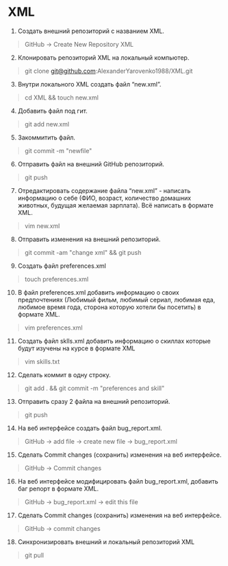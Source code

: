 # XML
 1. Создать внешний репозиторий c названием XML.
>GitHub -> Create New Repository XML
 2. Клонировать репозиторий XML на локальный компьютер.
>git clone git@github.com:AlexanderYarovenko1988/XML.git
 3. Внутри локального XML создать файл “new.xml”.
>cd XML && touch new.xml
 4. Добавить файл под гит.
>git add new.xml
 5. Закоммитить файл.
>git commit -m "newfile"
 6. Отправить файл на внешний GitHub репозиторий.
>git push
 7. Отредактировать содержание файла “new.xml” - написать информацию о себе (ФИО, возраст, количество домашних животных, будущая желаемая зарплата). Всё написать в формате XML.
>vim new.xml
 8. Отправить изменения на внешний репозиторий.
>git commit -am "change xml" && git push
 9. Создать файл preferences.xml
>touch preferences.xml
 10. В файл preferences.xml добавить информацию о своих предпочтениях (Любимый фильм, любимый сериал, любимая еда, любимое время года, сторона которую хотели бы посетить) в формате XML.
>vim preferences.xml
 11. Создать файл sklls.xml добавить информацию о скиллах которые будут изучены на курсе в формате XML
>vim skills.txt
 12. Сделать коммит в одну строку.
>git add . && git commit -m "preferences and skill"
 13. Отправить сразу 2 файла на внешний репозиторий.
>git push
 14. На веб интерфейсе создать файл bug_report.xml.
>GitHub -> add file -> create new file -> bug_report.xml
 15. Сделать Commit changes (сохранить) изменения на веб интерфейсе.
>GitHub -> Commit changes
 16. На веб интерфейсе модифицировать файл bug_report.xml, добавить баг репорт в формате XML.
>GitHub -> bug_report.xml -> edit this file
 17. Сделать Commit changes (сохранить) изменения на веб интерфейсе.
>GitHub -> commit changes
 18. Синхронизировать внешний и локальный репозиторий XML
>git pull
